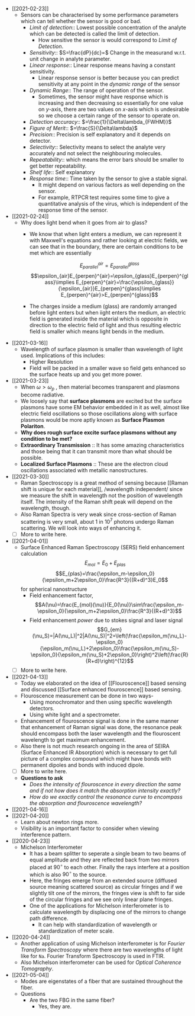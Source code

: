 - [[2021-02-23]]
   - Sensors can be characterised by some performance parameters which can tell whether the sensor is good or bad.
      - *Limit of detection*:: Lowest possible concentration of the analyte which can be detected is called the limit of detection.
         - How sensitive the sensor is would correspond to *Limit of Detection*.
      - *Sensitivity*:: $S=\frac{dP}{dc}=$ Change in the measurand w.r.t. unit change in analyte parameter. 
      - *Linear response*:: Linear response means having a constant sensitivity.
         - Linear response sensor is better because you can predict sensitivity at any point in the *dynamic range* of the sensor
      - *Dynamic Range*:: The range of operation of the sensor.
         - Sometimes, the sensor might have response which is increasing and then decreasing so essentially for one value on $y$-axis, there are two values on $x$-axis which is undesirable so we choose a certain range of the sensor to operate on.
      - *Detection accuracy*:: $=\frac{1}{\Delta\lambda_{FWHM}}$
      - *Figure of Merit*:: $=\frac{S}{\Delta\lambda}$
      - *Precision*:: Precision is self explanatory and it depends on detector.
      - *Selectivity*:: Selectivity means to select the analyte very accurately and not select the neighbouring molecules.
      - *Repeatability*:: which means the error bars should be smaller to get better repeatability.
      - *Shelf life*:: Self explanatory
      - *Response time*:: Time taken by the sensor to give a stable signal.
         - It might depend on various factors as well depending on the sensor. 
         - For example, RTPCR test requires some time to give a quantitative analysis of the virus, which is independent of the response time of the sensor.
- [[2021-02-24]]
	- Why does light bend when it goes from air to glass?
		- We know that when light enters a medium, we can represent it with Maxwell's equations and rather looking at electric fields, we can see that in the boundary, there are certain conditions to be met which are essentially
			
			$$E_{parallel}^{air}=E_{parallel}^{glass}$$
			$$\epsilon_{air}E_{perpen}^{air}=\epsilon_{glass}E_{perpen}^{glass}\implies E_{perpen}^{air}=\frac{\epsilon_{glass}}{\epsilon_{air}}E_{perpen}^{glass}\implies E_{perpen}^{air}>E_{perpen}^{glass}$$
		- The charges inside a medium (glass) are randomly arranged before light enters but when iight enters the medium, an electric field is generated inside the material which is opposite in direction to the electric field of light and thus resulting electric field is smaller which means light bends in the medium.
- [[2021-03-16]]
	- Wavelength of surface plasmon is smaller than wavelength of light used. Implications of this includes:
		- Higher Resolution
		- Field will be packed in a smaller wave so field gets enhanced so the surface heats up and you get more power.
- [[2021-03-23]]
	- When $\omega>\omega_p$ , then material becomes transparent and plasmons become radiative.
	- We loosely say that **surface plasmons** are excited but the surface plasmons have some EM behavior embedded in it as well, almost like electric field oscillations so those oscillations along with surface plasmons would be more aptly known as **Surface Plasmon Polariton**.
	- **Why does rough surface excite surface plasmons without any condition to be met?**
	- **Extraordinary Transmission** :: It has some amazing characteristics and those being that it can transmit more than what should be possible.
	- **Localized Surface Plasmons** :: These are the electron cloud oscillations associated with metallic nanostructures.
- [[2021-03-30]]
	- Raman Spectroscopy is a great method of sensing because [[Raman shift is unique for each material]], /wavelength independent/ since we measure the shift in wavelength not the position of wavelength itself. The intensity of the Raman shift peak will depend on the wavelength, though.
	- Also Raman Spectra is very weak since cross-section of Raman scattering is very small, about $1$ in $10^7$ photons undergo Raman scattering. We will look into ways of enhancing it.
	- [ ] More to write here.
- [[2021-04-01]]
	- Surface Enhanced Raman Spectroscopy (SERS) field enhancement calculation $$E_{mol}=E_0+E_{plas}$$ $$E_{plas}=\frac{\epsilon_m-\epsilon_0}{\epsilon_m+2\epsilon_0}\frac{R^3}{(R+d)^3}E_0$$ for spherical nanostructure
		- Field enhancement factor, $$A(\nu)=\frac{E_{mol}(\nu)}{E_0(\nu)}\sim\frac{\epsilon_m-\epsilon_0}{\epsilon_m+2\epsilon_0}\frac{R^3}{(R+d)^3}$$
		- Field enhancement *power* due to stokes signal and laser signal $$G_{em}(\nu_S)=|A(\nu_L)|^2|A(\nu_S)|^2=\left(\frac{\epsilon_m(\nu_L)-\epsilon_0}{\epsilon_m(\nu_L)+2\epsilon_0}\frac{\epsilon_m(\nu_S)-\epsilon_0}{\epsilon_m(\nu_S)+2\epsilon_0}\right)^2\left(\frac{R}{R+d}\right)^{12}$$
	- [ ] More to write here.
- [[2021-04-13]]
	- Today we elaborated on the idea of [[Flouroscence]] based sensing and discussed [[Surface enhanced flouroscence]] based sensing.
	- Flouroscence measurement can be done in two ways-
		- Using monochromator and then using specific wavelength detectors.
		- Using white light and a spectrometer.
	- Enhancement of flouroscence signal is done in the same manner that enhancement of Raman signal was done, the resonance peak should encompass both the laser wavelength and the flouroscent wavelength to get maximum enhancement.
	- Also there is not much research ongoing in the area of SEIRA (Surface Enhanced IR Absorption) which is necessary to get full picture of a complex compound which might have bonds with permanent dipoles and bonds with induced dipole.
	- [ ] More to write here.
	- **Questions to ask**
		- *Does the intensity of flouroscence in every direction the same and if not how does it match the absorption intensity exactly?*
		- *How do we exactly control the resonance curve to encompass the absorption and flouroscence wavelength?*
- [[2021-04-16]]
- [[2021-04-20]]
	- Learn about newton rings more.
	- Visibility is an important factor to consider when viewing interference pattern.
- [[2020-04-23]]
	- Michelson Interferometer
		- It has a beam splitter to seperate a single beam to two beams of equal amplitude and they are reflected back from two mirrors placed at $90^{\circ}$ to each other. Finally the rays interfere at a position which is also $90^{\circ}$ to the source.
		- Here, the fringes emerge from an extended source (diffused source meaning scattered source) as circular fringes and if we slightly tilt one of the mirrors, the fringes view is shift to far side of the circular fringes and we see only linear plane fringes.
		- One of the applications for Michelson interferometer is to calculate wavelength by displacing one of the mirrors to change path difference.
			- It can help with standardization of wavelength or standardization of meter scale.
- [[2020-04-24]]
	- Another application of using Michelson interferometer is for *Fourier Transform Spectroscopy* where there are two wavelengths of light like for `Na`. Fourier Transform Spectroscopy is used in FTIR.
	- Also Michelson interferometer can be used for *Optical Coherence Tomography*.
- [[2021-05-04]]
	- Modes are eigenstates of a fiber that are sustained throughout the fiber.
	- Questions
		- Are the two FBG in the same fiber?
			- Yes, they are.